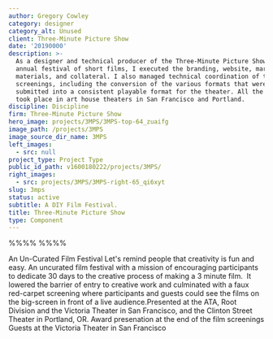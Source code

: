 ```yaml
---
author: Gregory Cowley
category: designer
category_alt: Unused
client: Three-Minute Picture Show
date: '20190000'
description: >-
  As a designer and technical producer of the Three-Minute Picture Show, an
  annual festival of short films, I executed the branding, website, marketing
  materials, and collateral. I also managed technical coordination of the film
  screenings, including the conversion of the various formats that were
  submitted into a consistent playable format for the theater. All the events
  took place in art house theaters in San Francisco and Portland.
discipline: Discipline
firm: Three-Minute Picture Show
hero_image: projects/3MPS/3MPS-top-64_zuaifg
image_path: /projects/3MPS
image_source_dir_name: 3MPS
left_images:
  - src: null
project_type: Project Type
public_id_path: v1600180222/projects/3MPS/
right_images:
  - src: projects/3MPS/3MPS-right-65_qi6xyt
slug: 3mps
status: active
subtitle: A DIY Film Festival.
title: Three-Minute Picture Show
type: Component
---
```

%%%% %%%%

An Un-Curated Film Festival
Let's remind people that creativity is fun and easy.
An uncurated film festival with a mission of encouraging participants to dedicate 30 days to the creative process of making a 3 minute film. &nbsp;It lowered the barrier of entry to creative work and culminated with a faux red-carpet screening where participants and guests could see the films on the big-screen in front of a live audience.Presented at the ATA, Root Division and the Victoria Theater in San Francisco, and the Clinton Street Theater in Portland, OR.
    Award presenation at the end of the film screenings
    Guests at the Victoria Theater in San Francisco
